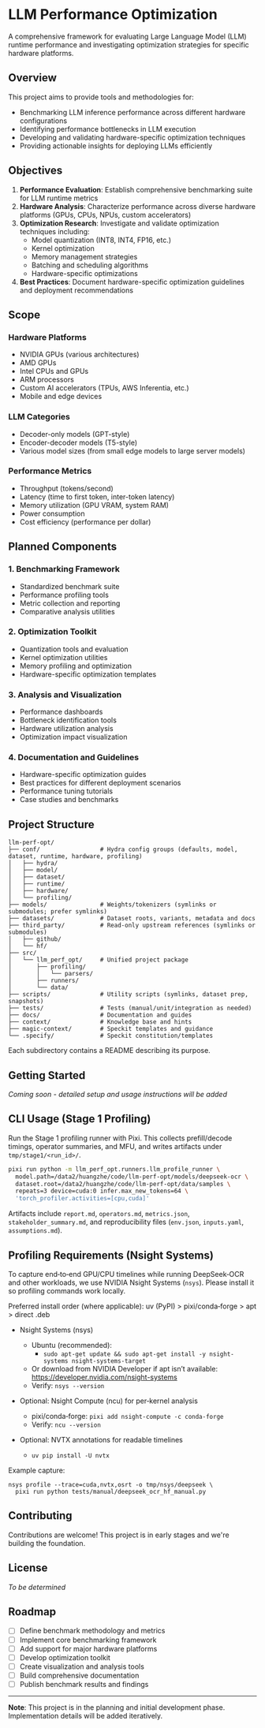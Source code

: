 # LLM Performance Optimization

A comprehensive framework for evaluating Large Language Model (LLM) runtime performance and investigating optimization strategies for specific hardware platforms.

## Overview

This project aims to provide tools and methodologies for:
- Benchmarking LLM inference performance across different hardware configurations
- Identifying performance bottlenecks in LLM execution
- Developing and validating hardware-specific optimization techniques
- Providing actionable insights for deploying LLMs efficiently

## Objectives

1. **Performance Evaluation**: Establish comprehensive benchmarking suite for LLM runtime metrics
2. **Hardware Analysis**: Characterize performance across diverse hardware platforms (GPUs, CPUs, NPUs, custom accelerators)
3. **Optimization Research**: Investigate and validate optimization techniques including:
   - Model quantization (INT8, INT4, FP16, etc.)
   - Kernel optimization
   - Memory management strategies
   - Batching and scheduling algorithms
   - Hardware-specific optimizations
4. **Best Practices**: Document hardware-specific optimization guidelines and deployment recommendations

## Scope

### Hardware Platforms
- NVIDIA GPUs (various architectures)
- AMD GPUs
- Intel CPUs and GPUs
- ARM processors
- Custom AI accelerators (TPUs, AWS Inferentia, etc.)
- Mobile and edge devices

### LLM Categories
- Decoder-only models (GPT-style)
- Encoder-decoder models (T5-style)
- Various model sizes (from small edge models to large server models)

### Performance Metrics
- Throughput (tokens/second)
- Latency (time to first token, inter-token latency)
- Memory utilization (GPU VRAM, system RAM)
- Power consumption
- Cost efficiency (performance per dollar)

## Planned Components

### 1. Benchmarking Framework
- Standardized benchmark suite
- Performance profiling tools
- Metric collection and reporting
- Comparative analysis utilities

### 2. Optimization Toolkit
- Quantization tools and evaluation
- Kernel optimization utilities
- Memory profiling and optimization
- Hardware-specific optimization templates

### 3. Analysis and Visualization
- Performance dashboards
- Bottleneck identification tools
- Hardware utilization analysis
- Optimization impact visualization

### 4. Documentation and Guidelines
- Hardware-specific optimization guides
- Best practices for different deployment scenarios
- Performance tuning tutorials
- Case studies and benchmarks

## Project Structure

```
llm-perf-opt/
├── conf/                 # Hydra config groups (defaults, model, dataset, runtime, hardware, profiling)
│   ├── hydra/
│   ├── model/
│   ├── dataset/
│   ├── runtime/
│   ├── hardware/
│   └── profiling/
├── models/               # Weights/tokenizers (symlinks or submodules; prefer symlinks)
├── datasets/             # Dataset roots, variants, metadata and docs
├── third_party/          # Read-only upstream references (symlinks or submodules)
│   ├── github/
│   └── hf/
├── src/
│   └── llm_perf_opt/     # Unified project package
│       ├── profiling/
│       │   └── parsers/
│       ├── runners/
│       └── data/
├── scripts/              # Utility scripts (symlinks, dataset prep, snapshots)
├── tests/                # Tests (manual/unit/integration as needed)
├── docs/                 # Documentation and guides
├── context/              # Knowledge base and hints
├── magic-context/        # Speckit templates and guidance
└── .specify/             # Speckit constitution/templates
```

Each subdirectory contains a README describing its purpose.

## Getting Started

*Coming soon - detailed setup and usage instructions will be added*

## CLI Usage (Stage 1 Profiling)

Run the Stage 1 profiling runner with Pixi. This collects prefill/decode timings, operator summaries, and MFU, and writes artifacts under `tmp/stage1/<run_id>/`.

```bash
pixi run python -m llm_perf_opt.runners.llm_profile_runner \
  model.path=/data2/huangzhe/code/llm-perf-opt/models/deepseek-ocr \
  dataset.root=/data2/huangzhe/code/llm-perf-opt/data/samples \
  repeats=3 device=cuda:0 infer.max_new_tokens=64 \
  'torch_profiler.activities=[cpu,cuda]'
```

Artifacts include `report.md`, `operators.md`, `metrics.json`, `stakeholder_summary.md`, and reproducibility files (`env.json`, `inputs.yaml`, `assumptions.md`).

## Profiling Requirements (Nsight Systems)

To capture end‑to‑end GPU/CPU timelines while running DeepSeek‑OCR and other workloads, we use NVIDIA Nsight Systems (`nsys`). Please install it so profiling commands work locally.

Preferred install order (where applicable): uv (PyPI) > pixi/conda‑forge > apt > direct .deb

- Nsight Systems (nsys)
  - Ubuntu (recommended):
    - `sudo apt-get update && sudo apt-get install -y nsight-systems nsight-systems-target`
  - Or download from NVIDIA Developer if apt isn’t available: https://developer.nvidia.com/nsight-systems
  - Verify: `nsys --version`

- Optional: Nsight Compute (ncu) for per‑kernel analysis
  - pixi/conda‑forge: `pixi add nsight-compute -c conda-forge`
  - Verify: `ncu --version`

- Optional: NVTX annotations for readable timelines
  - `uv pip install -U nvtx`

Example capture:

```
nsys profile --trace=cuda,nvtx,osrt -o tmp/nsys/deepseek \
  pixi run python tests/manual/deepseek_ocr_hf_manual.py
```

## Contributing

Contributions are welcome! This project is in early stages and we're building the foundation.

## License

*To be determined*

## Roadmap

- [ ] Define benchmark methodology and metrics
- [ ] Implement core benchmarking framework
- [ ] Add support for major hardware platforms
- [ ] Develop optimization toolkit
- [ ] Create visualization and analysis tools
- [ ] Build comprehensive documentation
- [ ] Publish benchmark results and findings

---

**Note**: This project is in the planning and initial development phase. Implementation details will be added iteratively.
